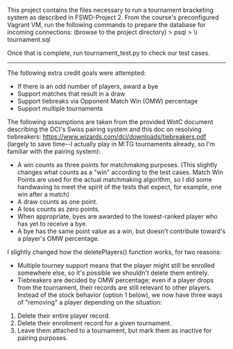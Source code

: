 This project contains the files necessary to run a tournament bracketing system as described in FSWD-Project 2.  From the course's preconfigured Vagrant VM, run the following commands to prepare the database for incoming connections:
    (browse to the project directory)
    > psql
    > \i tournament.sql

Once that is complete, run tournament_test.py to check our test cases.


---------------------


The following extra credit goals were attempted:
 - If there is an odd number of players, award a bye
 - Support matches that result in a draw
 - Support tiebreaks via Opponent Match Win (OMW) percentage
 - Support multiple tournaments


The following assumptions are taken from the provided
WotC document describing the DCI's Swiss pairing system
and this doc on resolving tiebreakers:
https://www.wizards.com/dci/downloads/tiebreakers.pdf
(largely to save time--I actually play in M:TG tournaments
already, so I'm familiar with the pairing system):
 - A win counts as three points for matchmaking purposes.
   (This slightly changes what counts as a "win" according to the
   test cases.  Match Win Points are used for the actual matchmaking
   algorithm, so I did some handwaving to meet the spirit of the
   tests that expect, for example, one win after a match)
- A draw counts as one point.
- A loss counts as zero points.
- When appropriate, byes are awarded to the lowest-ranked
  player who has yet to receive a bye.
- A bye has the same point value as a win, but doesn't contribute
  toward's a player's OMW percentage.


 I slightly changed how the deletePlayers() function works,
 for two reasons:
 - Multiple tourney support means that the player might still be
   enrolled somewhere else, so it's possible we shouldn't delete
   them entirely.
 - Tiebreakers are decided by OMW percentage; even if a player
   drops from the tournament, their records are still relevant to
   other players.
 Instead of the stock behavior (option 1 below), we now have
 three ways of "removing" a player depending on the situation:
 1. Delete their entire player record.
 2. Delete their enrollment record for a given tournament.
 3. Leave them attached to a tournament, but mark them as inactive for pairing
    purposes.
